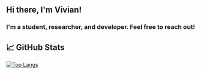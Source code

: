 <h2>
  Hi there, I'm Vivian!
</h2>

<h3>
  I'm a student, researcher, and developer.
  Feel free to reach out!
</h3>

## 📈 GitHub Stats

<!---[![Anurag’s github stats](https://github-readme-stats.vercel.app/api?username=viviancodes1)](https://github.com/viviancodes1)--->



[![Top Langs](https://github-readme-stats.vercel.app/api/top-langs/?username=viviancodes1&layout=compact)](https://github.com/viviancodes1)

<!---
viviancodes1/viviancodes1 is a ✨ special ✨ repository because its `README.md` (this file) appears on your GitHub profile.
You can click the Preview link to take a look at your changes.
--->

